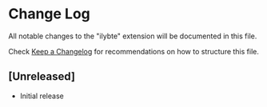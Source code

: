 # Change Log

All notable changes to the "ilybte" extension will be documented in this file.

Check [Keep a Changelog](http://keepachangelog.com/) for recommendations on how to structure this file.

## [Unreleased]

- Initial release
